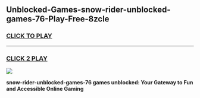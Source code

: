 
## Unblocked-Games-snow-rider-unblocked-games-76-Play-Free-8zcle
<h3>
<a href="https://premium76.site?title=snow-rider-unblocked-games-76&ref=21A">CLICK TO PLAY</a></h3>
<hr>

<h3>
<a href="https://premium76.site?title=snow-rider-unblocked-games-76&ref=21A">CLICK 2 PLAY</a>
  
</h3>

<a href="https://premium76.site?title=snow-rider-unblocked-games-76&ref=21A"><img src="https://clearcache.store/games.png"></a>


**snow-rider-unblocked-games-76 games unblocked: Your Gateway to Fun and Accessible Online Gaming**

